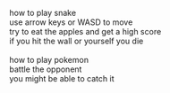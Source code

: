 how to play snake<br>
use arrow keys or WASD to move<br>
try to eat the apples and get a high score<br>
if you hit the wall or yourself you die<br><br>
how to play pokemon<br>
battle the opponent<br>
you might be able to catch it
